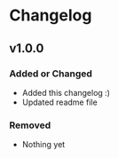 # Changelog

## v1.0.0

### Added or Changed
- Added this changelog :)
- Updated readme file

### Removed

- Nothing yet

